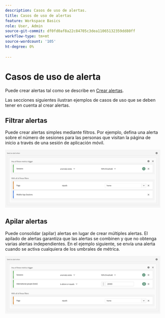 ```yaml
---
description: Casos de uso de alertas.
title: Casos de uso de alertas
feature: Workspace Basics
role: User, Admin
source-git-commit: df0fd0af8a22c84705c3dea11065132359dd80ff
workflow-type: tm+mt
source-wordcount: '105'
ht-degree: 0%

---
```


# Casos de uso de alerta

Puede crear alertas tal como se describe en [Crear alertas](/help/components/c-intelligent-alerts/alert-builder.md).

Las secciones siguientes ilustran ejemplos de casos de uso que se deben tener en cuenta al crear alertas.

## Filtrar alertas

Puede crear alertas simples mediante filtros. Por ejemplo, defina una alerta sobre el número de sesiones para las personas que visitan la página de inicio a través de una sesión de aplicación móvil.


![](assets/alerts-example1.png)



## Apilar alertas

Puede consolidar (apilar) alertas en lugar de crear múltiples alertas. El apilado de alertas garantiza que las alertas se combinen y que no obtenga varias alertas independientes. En el ejemplo siguiente, se envía una alerta cuando se activa cualquiera de los umbrales de métrica.

![](assets/alerts-example2.png)
